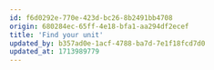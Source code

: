 ```yaml
---
id: f6d0292e-770e-423d-bc26-8b2491bb4708
origin: 680284ec-65ff-4e18-bfa1-aa294df2ecef
title: 'Find your unit'
updated_by: b357ad0e-1acf-4788-ba7d-7e1f18fcd7d0
updated_at: 1713989779
---
```

